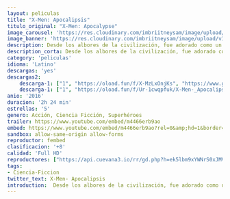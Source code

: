 ```yaml
---
layout: peliculas
title: "X-Men: Apocalipsis"
titulo_original: "X-Men: Apocalypse"
image_carousel: 'https://res.cloudinary.com/imbriitneysam/image/upload/v1545278830/apoca-poster-min.jpg'
image_banner: 'https://res.cloudinary.com/imbriitneysam/image/upload/v1545278830/apoca-banner-min.jpg'
description: Desde los albores de la civilización, fue adorado como un dios. Apocalypse, el primer y más poderoso mutante del universo X-Men de Marvel, acumuló los poderes de muchos otros mutantes, convirtiéndose en inmortal e invencible. Pero al despertar tras miles de años, se encuentra desilusionado con el mundo en que se encuentra y decide reclutar un equipo de mutantes poderosos, entre ellos a un descorazonado Magneto (Michael Fassbender).
description_corta: Desde los albores de la civilización, fue adorado como un dios. Apocalypse, el primer y más poderoso mutante del universo X-Men de Marvel, acumuló los poderes de muchos otros mutantes, convirtiéndose en inmortal e...
category: 'peliculas'
idioma: 'Latino'
descargas: 'yes'
descargas2:
    descarga-1: ["1", "https://oload.fun/f/X-MzLxOnjKs", "https://www.google.com/s2/favicons?domain=openload.co","OpenLoad","https://res.cloudinary.com/imbriitneysam/image/upload/v1541473684/mexico.png", "Latino", "Full HD"]
    descarga-1: ["1", "https://oload.fun/f/Ur-1cwqpfuk/X-Men-_Apocalipsis.MP4.mp4", "https://www.google.com/s2/favicons?domain=openload.co","OpenLoad","https://res.cloudinary.com/imbriitneysam/image/upload/v1541473684/mexico.png", "Latino", "Full HD"]
anio: '2016'
duracion: '2h 24 min'
estrellas: '5'
genero: Acción, Ciencia Ficción, Superhéroes
trailer: https://www.youtube.com/embed/m4466erb9ao
embed: https://www.youtube.com/embed/m4466erb9ao?rel=0&amp;hd=1&border=0&wmode=opaque&enablejsapi=1&modestbranding=1&controls=1&showinfo=1
sandbox: allow-same-origin allow-forms
reproductor: fembed
clasificacion: '+8'
calidad: 'Full HD'
reproductores: ["https://api.cuevana3.io/rr/gd.php?h=ek5lbm9xYWNrS0xJMVp5b21KREk0dFBLbjVkaHhkRGdrOG1jbnBpUnhhS1Z0YVdtWTViSTVwYXFwWWlZdGRpMHNwcC9wWmpVeWR2V3pZR3BvY3U0NDVxU3FadVkyUT09"]
tags:
- Ciencia-Ficcion
twitter_text: X-Men- Apocalipsis
introduction:  Desde los albores de la civilización, fue adorado como un dios. Apocalypse, el primer y más poderoso mutante del universo X-Men de Marvel, acumuló los poderes de muchos otros mutantes, convirtiéndose en inmortal e...
---
```













